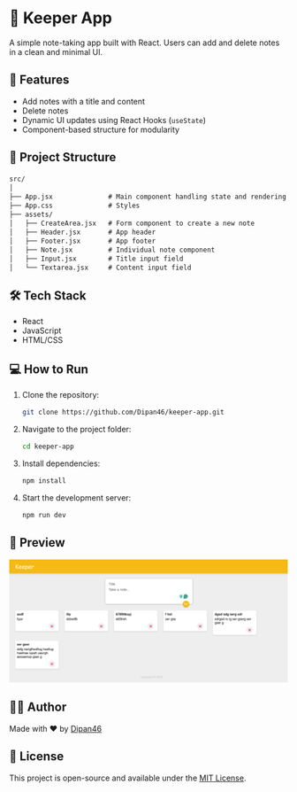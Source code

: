 # 📝 Keeper App

A simple note-taking app built with React. Users can add and delete notes in a clean and minimal UI.

## 🚀 Features

- Add notes with a title and content
- Delete notes
- Dynamic UI updates using React Hooks (`useState`)
- Component-based structure for modularity

## 📁 Project Structure

```
src/
│
├── App.jsx              # Main component handling state and rendering
├── App.css              # Styles
├── assets/
│   ├── CreateArea.jsx   # Form component to create a new note
│   ├── Header.jsx       # App header
│   ├── Footer.jsx       # App footer
│   ├── Note.jsx         # Individual note component
│   ├── Input.jsx        # Title input field
│   └── Textarea.jsx     # Content input field
```

## 🛠️ Tech Stack

- React
- JavaScript
- HTML/CSS

## 💻 How to Run

1. Clone the repository:
   ```bash
   git clone https://github.com/Dipan46/keeper-app.git
   ```

2. Navigate to the project folder:
   ```bash
   cd keeper-app
   ```

3. Install dependencies:
   ```bash
   npm install
   ```

4. Start the development server:
   ```bash
   npm run dev
   ```

## 📸 Preview

![Keeper App Screenshot](preview/prev.png)

## 🧑‍💻 Author

Made with ❤️ by [Dipan46](https://github.com/Dipan46)

## 📄 License

This project is open-source and available under the [MIT License](LICENSE).
